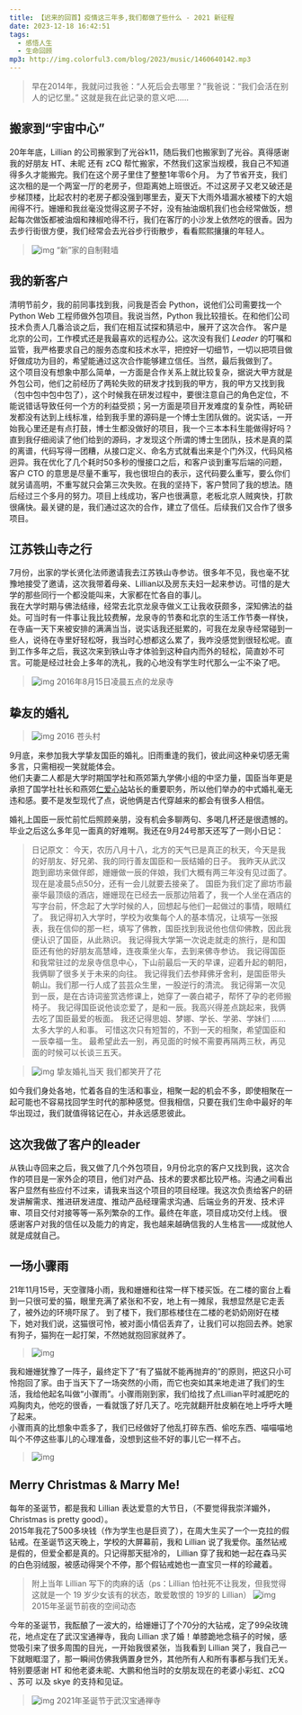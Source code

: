 ```yaml
---
title: 【迟来的回首】疫情这三年多,我们都做了些什么 - 2021 新征程
date: 2023-12-18 16:42:51
tags: 
  - 感悟人生
  - 生命回顾
mp3: http://img.colorful3.com/blog/2023/music/1460640142.mp3
---
```

> 早在2014年，我就问过我爸：“人死后会去哪里？”我爸说：“我们会活在别人的记忆里。” 
> 这就是我在此记录的意义吧......

## 搬家到“宇宙中心”
20年年底，Lillian 的公司搬家到了光谷k11，随后我们也搬家到了光谷。真得感谢我的好朋友 HT、未昵 还有 zCQ 帮忙搬家，不然我们这家当规模，我自己不知道得多久才能搬完。我们在这个房子里住了整整1年零6个月。
为了节省开支，我们这次租的是一个两室一厅的老房子，但距离她上班很近。不过这房子又老又破还是步梯顶楼，比起农村的老房子都没强到哪里去，夏天下大雨外墙漏水被楼下的大姐闹得不行。姗姗和我丝毫没觉得这房子不好，没有抽油烟机我们也会经常做饭，想起每次做饭都被油烟和辣椒呛得不行，我们在客厅的小沙发上依然吃的很香。因为去步行街很方便，我们经常会去光谷步行街散步，看看熙熙攘攘的年轻人。

> ![img](http://img.colorful3.com/blog/2023/IMG_6146.jpg)
> “新”家的自制鞋墙

## 我的新客户
清明节前夕，我的前同事找到我，问我是否会 Python，说他们公司需要找一个 Python Web 工程师做外包项目。我说当然，Python 我比较擅长。在和他们公司技术负责人几番洽谈之后，我们在相互试探和猜忌中，展开了这次合作。
客户是北京的公司，工作模式还是我最喜欢的远程办公。这次没有我们 *Leader* 的叮嘱和监管，我严格要求自己的服务态度和技术水平，把控好一切细节，一切以把项目做好做成功为目的，希望能通过这次合作能够建立信任。当然，最后我做到了。  
这个项目没有想象中那么简单，一方面是合作关系上就比较复杂，据说大甲方就是外包公司，他们之前经历了两轮失败的研发才找到我的甲方，我的甲方又找到我（包中包中包中包了），这个时候我在研发过程中，要很注意自己的角色定位，不能说错话导致任何一个方的利益受损；另一方面是项目开发难度的复杂性，两轮研发都没有达到上线标准，给到我手里的源码是一个博士生团队做的。说实话，一开始我心里还是有点打鼓，博士生都没做好的项目，我一个三本本科生能做得好吗？直到我仔细阅读了他们给到的源码，才发现这个所谓的博士生团队，技术是真的菜的离谱，代码写得一团糟，从接口定义、命名方式就看出来是个门外汉，代码风格迥异。我在优化了几个耗时50多秒的慢接口之后，和客户谈到重写后端的问题，客户 CTO 的意思是尽量不重写，我也很坦白的表示，这代码要么重写，要么你们就另请高明，不重写就只会第三次失败。在我的坚持下，客户赞同了我的想法。随后经过三个多月的努力。项目上线成功，客户也很满意，老板北京人贼爽快，打款很痛快。最关键的是，我们通过这次的合作，建立了信任。后续我们又合作了很多项目。

## 江苏铁山寺之行
7月份，出家的学长贤化法师邀请我去江苏铁山寺参访。很多年不见，我也毫不犹豫地接受了邀请，这次我带着母亲、Lillian以及房东夫妇一起来参访。可惜的是大学的那些同行一个都没能叫来，大家都在忙各自的事儿。  
我在大学时期与佛法结缘，经常去北京龙泉寺做义工让我收获颇多，深知佛法的益处。可当时有一件事让我比较费解，龙泉寺的节奏和北京的生活工作节奏一样快，在寺庙一天下来被安排的满满当当，说实话我还挺累的，可我在龙泉寺经常碰到一些人，说待在寺里好轻松呀，我当时心想都这么累了，我咋没感觉到很轻松呢。直到工作多年之后，我这次来到铁山寺才体验到这种自内而外的轻松，简直妙不可言。可能是经过社会上多年的洗礼，我的心地没有学生时代那么一尘不染了吧。
> ![img](http://img.colorful3.com/blog/2023/IMG_6147.JPG)
> 2016年8月15日凌晨五点的龙泉寺


## 挚友的婚礼

> ![img](http://img.colorful3.com/blog/2023/IMG_6157.JPG)
> 2016 苍头村

9月底，来参加我大学挚友国臣的婚礼。旧雨重逢的我们，彼此间这种亲切感无需多言，只需相视一笑就能体会。  
他们夫妻二人都是大学时期国学社和燕郊第九学佛小组的中坚力量，国臣当年更是承担了国学社社长和燕郊[仁爱心站](http://www.chrenai.com/portal.php?mod=list&catid=7&page=16)站长的重要职务，所以他们举办的中式婚礼毫无违和感。要不是发型现代了点，说他俩是古代穿越来的都会有很多人相信。

婚礼上国臣一辰忙前忙后照顾亲朋，没有机会多聊两句、多喝几杯还是很遗憾的。毕业之后这么多年见一面真的好难啊。我还在9月24号那天还写了一则小日记：  
> 日记原文：
> 今天，农历八月十八，北方的天气已是真正的秋天，今天是我的好朋友、好兄弟、我的同行善友国臣和一辰结婚的日子。
> 我昨天从武汉跑到廊坊来做伴郎，姗姗做一辰的伴娘，我们大概有两三年没有见过面了。现在是凌晨5点50分，还有一会儿就要去接亲了。
> 国臣为我们定了廊坊市最豪华最顶级的酒店，姗姗现在已经去一辰那边陪着了，我一个人坐在酒店的写字台前，怀念起了大学时候的人，回想起与他们一起做过的事情，眼睛红了。
> 我记得初入大学时，学校为收集每个人的基本情况，让填写一张报表，我在信仰的那一栏，填写了佛教，国臣找到我说他也信仰佛教，因此我便认识了国臣，从此熟识。
> 我记得我大学第一次说走就走的旅行，是和国臣还有他的好朋友高慧峰，连夜乘坐火车，去到来佛寺参访。
> 我记得国臣和我常驻过的龙泉寺信息中心，下山前最后一天的早课，迎着升起的朝阳，我俩聊了很多关于未来的向往。
> 我记得我们去参拜佛牙舍利，是国臣带头朝山。我们那一行人成了芸芸众生里，一股逆行的清流。
> 我记得第一次见到一辰，是在古诗词鉴赏选修课上，她穿了一袭白裙子，帮怀了孕的老师搬椅子。
> 我记得国臣说他谈恋爱了，是和一辰。我高兴得差点跳起来，我俩去吃了国臣最爱的板面。
> 我还记得思姐、梦娜、学长、学弟、学妹们 ……  太多大学的人和事。
> 可惜这次只有短暂的，不到一天的相聚，希望国臣和一辰幸福一生。
> 最希望此去一别，再见面的时候不需要再隔两三秋，再见面的时候可以长谈三五天。

> ![img](http://img.colorful3.com/blog/2023/IMG_6156.JPG)
> 挚友婚礼当天 我们都笑开了花

如今我们身处各地，忙着各自的生活和事业，相聚一起的机会不多，即使相聚在一起可能也不容易找回学生时代的那种感觉。但我相信，只要在我们生命中最好的年华出现过，我们就值得铭记在心，并永远感恩彼此。

## 这次我做了客户的leader
从铁山寺回来之后，我又做了几个外包项目，9月份北京的客户又找到我，这次合作的项目是一家外企的项目，他们对产品、技术的要求都比较严格。沟通之间看出客户显然有些应付不过来，请我来当这个项目的项目经理。我这次负责给客户的研发讲解需求、推进研发进度、推动产品经理需求沟通、后端业务的开发、技术评审、项目交付对接等等一系列繁杂的工作。最终在年底，项目成功交付上线。
很感谢客户对我的信任以及能力的肯定，我也越来越确信我的人生格言——成就他人就是成就自己。

## 一场小骤雨
21年11月15号，天空骤降小雨，我和姗姗和往常一样下楼买饭。在二楼的窗台上看到一只很可爱的猫，眼里充满了紧张和不安，地上有一摊尿，我想显然是它走丢了，被外边的环境吓尿了。
到了楼下，我们那栋楼住在二楼的老奶奶刚好在楼下，她对我们说，这猫很可怜，被对面小情侣丢弃了，让我们可以抱回去养。她家有狗子，猫狗在一起打架，不然她就抱回家就养了。  
> ![img](http://img.colorful3.com/blog/2023/IMG_5735.jpg)


我和姗姗犹豫了一阵子，最终定下了“有了猫就不能再抛弃的”的原则，把这只小可怜抱回了家。由于当天下了一场突然的小雨，而它也突如其来地走进了我们的生活，我给他起名叫做“小骤雨”。小骤雨刚到家，我们给找了点Lillian平时减肥吃的鸡胸肉丸，他吃的很香，一看就饿了好几天了。吃完就翻开肚皮躺在地上呼呼大睡了起来。  
小骤雨真的比想象中乖多了，我们已经做好了他乱打碎东西、偷吃东西、喵喵喵地叫个不停这些事儿的心理准备，没想到这些不好的事儿它一样不占。
> ![img](http://img.colorful3.com/blog/2023/IMG_1223.jpg)

## Merry Christmas & Marry Me!
每年的圣诞节，都是我和 Lillian 表达爱意的大节日，（不要觉得我崇洋媚外，Christmas is pretty good）。  
2015年我花了500多块钱（作为学生也是巨资了），在周大生买了一个一克拉的假钻戒。在圣诞节这天晚上，学校的大屏幕前，我和 Lillian 说了我爱你。虽然钻戒是假的，但爱全都是真的。只记得那天挺冷的， Lillian 穿了我和她一起在森马买的白色羽绒服，被感动得哭个不停，那个假钻戒她也一直宝贝一样的珍藏着。  

> 附上当年 Lillian 写下的肉麻的话（ps：Lillian 怕社死不让我发，但我觉得这就是一个 19 岁少女该有的状态，敢爱敢恨的 19岁的 Lillian）
> ![img](http://img.colorful3.com/blog/2023/WechatIMG32192.png)
> 2015年圣诞节前夜的空间动态

今年的圣诞节，我酝酿了一波大的，给姗姗订了个70分的大钻戒，定了99朵玫瑰花，地点定在了武汉宝通禅寺，我向 Lillian 求了婚！单膝跪地念稿子的时候，感觉吸引来了很多周围的目光，一开始我很紧张，当我看到 Lillian 哭了，我自己一下就眼眶湿了，那一瞬间仿佛我俩置身世外，其他所有人和所有事都与我们无关。  
特别要感谢 HT 和他老婆未昵、大鹏和他当时的女朋友现在的老婆小彩虹、zCQ 、苏可 以及 skye 的支持和见证。

> ![img](http://img.colorful3.com/blog/2023/2024-01-01%2017.51.30.jpeg)
> 2021年圣诞节于武汉宝通禅寺
